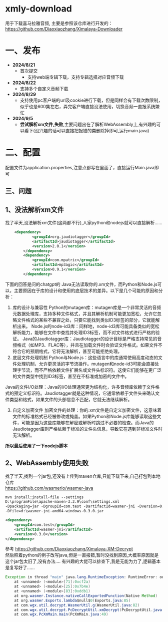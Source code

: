 # xmly-download
用于下载喜马拉雅音频, 主要是参照该仓库进行开发的：https://github.com/Diaoxiaozhang/Ximalaya-Downloader

# 一、发布
* **2024/8/21**
    * 首次提交
        * 支持web端专辑下载，支持专辑选择对应音频下载
* **2024/8/22**
    * 支持多个自定义音频下载
* **2024/8/29**
    * 支持使用pc客户端的url及cookie进行下载，但是同样会有下载次数限制，似乎也是600集左右，弄完客户端直接没法使用，切换音频一直报系统繁忙
* **2024/9/5**
    * **尝试解析xm文件,失败**,主要问题出在了解析WebAssembly上,有兴趣的可以看下(没兴趣的话可以直接把报错的类删除掉即可,运行main.java)
    

# 二、配置
配置文件为application.properties,注意点都写在里面了，直接运行Main.java即可


## 三、问题 
## 1、没法解析xm文件
找了半天,没法解析xm文件(这两都不行),人家python和nodejs就可以直接解析......
```xml
    <dependency>
            <groupId>org.jaudiotagger</groupId>
            <artifactId>jaudiotagger</artifactId>
            <version>2.0.1</version>
        </dependency>
        <dependency>
            <groupId>com.mpatric</groupId>
            <artifactId>mp3agic</artifactId>
            <version>0.9.1</version>
        </dependency>
```
下面的回答是问的chatgpt的
Java无法读取你的.xm文件，而Python和Node.js可以，主要原因在于库的设计和使用的底层技术的差异。以下是几个可能的原因和分析：

1. 库的设计与兼容性
   Python的mutagen库：mutagen库是一个非常灵活的音频元数据处理库，支持多种文件格式，并且其解析机制可能更加宽松，允许它忽略文件格式的某些不兼容之处，只要它能找到类似ID3标签的部分，它就能解析出来。
   Node.js的node-id3库：同样地，node-id3库可能具备类似的宽松解析能力，能够在文件中查找并处理ID3标签，而不对文件格式进行严格的验证。
   Java的Jaudiotagger库：Jaudiotagger的设计目标是严格支持常见的音频格式（如MP3、FLAC等），并且在加载文件时会验证文件格式。如果文件不符合它的预期格式，它将无法解析，甚至可能拒绝处理。
2. 底层文件处理机制
   Python与Node.js：这些语言中的库通常使用高度动态的文件处理机制，允许更灵活的字节流操作。mutagen和node-id3可能会直接处理字节流，而不严格依赖文件扩展名或文件头标识符。这使它们能够在更广泛的文件类型中找到ID3标签，甚至在不标准或加密的文件中。

Java的文件I/O处理：Java的I/O处理通常更为结构化，许多音频库依赖于文件格式的预定义标识符。Jaudiotagger就是这种情况，它通常依赖于文件头来确认文件类型和格式，如果文件的头部信息不匹配，它就无法继续解析。

3. 自定义加密文件
   加密文件的处理：你的.xm文件是自定义加密文件，这意味着文件的标准格式已经被修改或掩盖。如果Python和Node.js库能够读取这些文件，可能是因为这些库能够在解密或解析时跳过不必要的检查。而Java的Jaudiotagger库则严格依赖于标准的文件头信息，导致它在遇到非标准文件时无法解析。
 
**所以最后使用了一下nodejs脚本**
## 2、WebAssembly使用失败
找了半天,找到一个jar包,还没有上传到maven仓库,只能下载下来,自己打包到本地仓库  
https://github.com/wasmerio/wasmer-java
```xml
mvn install:install-file --settings 
D:\programFile\apache-maven-3.3.9\conf\settings.xml  
-Dpackaging=jar -DgroupId=com.test -DartifactId=wasmer-jni -Dversion=0.3.0 
-Dfile=d:\wasmer-jni-amd64-windows-0.3.0.jar

<dependency>
    <groupId>com.test</groupId>
    <artifactId>wasmer-jni</artifactId>
    <version>0.3.0</version>
</dependency>
```
参考
https://github.com/Diaoxiaozhang/Ximalaya-XM-Decrypt  
然后照着python的例子改写java,但是一直报错,暂时没找到原因,大概率原因就是这个jar包太旧了,没有办法....
有兴趣的大佬可以排查下,我是无能为力了,逻辑基本是复写好了......
```java
Exception in thread "main" java.lang.RuntimeException: RuntimeError: out of bounds memory access
    at <unnamed> (<module>[71]:0xcf2a)
    at <unnamed> (<module>[25]:0x7b4e)
    at <unnamed> (<module>[83]:0xddb1)
	at org.wasmer.Instance.nativeCallExportedFunction(Native Method)
	at org.wasmer.Exports.lambda$null$0(Exports.java:85)
	at com.wgx.util.decrypt.WasmerUtil.g(WasmerUtil.java:82)
	at com.wgx.util.decrypt.PcDecryptUtil.xmDecrypt(PcDecryptUtil.java:123)
	at com.wgx.PcXmMain.main(PcXmMain.java:49)
```